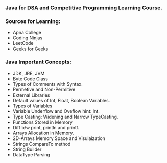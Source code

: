 ### Java for DSA and Competitive Programming Learning Course.

### Sources for Learning:
- Apna College
- Coding Ninjas
- LeetCode
- Geeks for Geeks

### Java Important Concepts:
- JDK, JRE, JVM
- Byte Code Class
- Types of Comments with Syntax.
- Permetive and Non-Permitive
- External Libraries
- Default values of Int, Float, Boolean Variables.
- Types of Variables
- Variable Underflow and Oveflow hint: Int.
- Type Casting: Widening and Narrow TypeCasting.
- Functions Stored in Memory
- Diff b/w print, println and printf.
- Arrays Allocation in Memory.
- 2D-Arrays Memory Space and  Visulaization
- Strings CompareTo method
- String Builder
- DataType Parsing